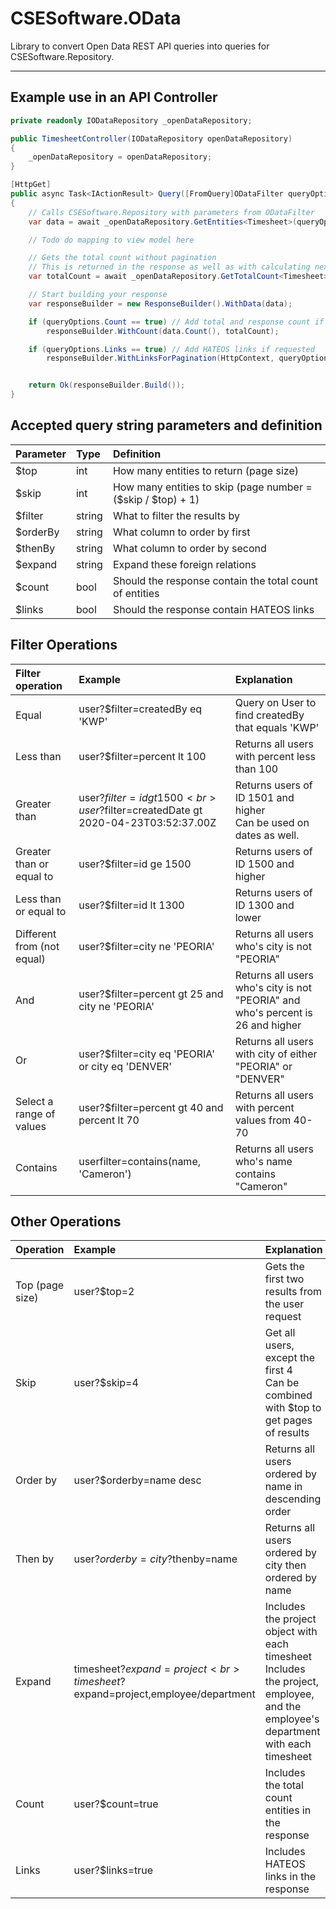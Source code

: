 # CSESoftware.OData

Library to convert Open Data REST API queries into queries for CSESoftware.Repository.

---

## Example use in an API Controller
```C#
private readonly IODataRepository _openDataRepository;

public TimesheetController(IODataRepository openDataRepository)
{
	_openDataRepository = openDataRepository;
}

[HttpGet]
public async Task<IActionResult> Query([FromQuery]ODataFilter queryOptions)
{
	// Calls CSESoftware.Repository with parameters from ODataFilter 
	var data = await _openDataRepository.GetEntities<Timesheet>(queryOptions);

	// Todo do mapping to view model here

	// Gets the total count without pagination 
	// This is returned in the response as well as with calculating next/last page links
	var totalCount = await _openDataRepository.GetTotalCount<Timesheet>(queryOptions);

	// Start building your response 
	var responseBuilder = new ResponseBuilder().WithData(data);

	if (queryOptions.Count == true) // Add total and response count if requested
		responseBuilder.WithCount(data.Count(), totalCount);

	if (queryOptions.Links == true) // Add HATEOS links if requested
		responseBuilder.WithLinksForPagination(HttpContext, queryOptions.Skip, queryOptions.Take, totalCount);


	return Ok(responseBuilder.Build());
}
```


## Accepted query string parameters and definition

| Parameter | Type   | Definition                                                   |
|:----------|:-------|:-------------------------------------------------------------|
| $top      | int    | How many entities to return (page size)                      |
| $skip     | int    | How many entities to skip (page number = ($skip / $top) + 1) |
| $filter   | string | What to filter the results by                                |
| $orderBy  | string | What column to order by first                                |
| $thenBy   | string | What column to order by second                               |
| $expand   | string | Expand these foreign relations                               |
| $count    | bool   | Should the response contain the total count of entities      |
| $links    | bool   | Should the response contain HATEOS links                     |


## Filter Operations

| Filter operation           | Example                                                                          | Explanation                                                                     |
|:---------------------------|:---------------------------------------------------------------------------------|:--------------------------------------------------------------------------------|
| Equal                      | user?$filter=createdBy eq 'KWP'                                                  | Query on User to find createdBy that equals 'KWP'                               |
| Less than                  | user?$filter=percent lt 100                                                      | Returns all users with percent less than 100                                    |
| Greater than               | user?$filter=id gt 1500 <br> user?$filter=createdDate gt 2020-04-23T03:52:37.00Z | Returns users of ID 1501 and higher <br> Can be used on dates as well.          |
| Greater than or equal to   | user?$filter=id ge 1500                                                          | Returns users of ID 1500 and higher                                             |
| Less than or equal to      | user?$filter=id lt 1300                                                          | Returns users of ID 1300 and lower                                              |
| Different from (not equal) | user?$filter=city ne 'PEORIA'                                                    | Returns all users who's city is not "PEORIA"                                    |
| And                        | user?$filter=percent gt 25 and city ne 'PEORIA'                                  | Returns all users who's city is not "PEORIA" and who's percent is 26 and higher |
| Or                         | user?$filter=city eq 'PEORIA' or city eq 'DENVER'                                | Returns all users with city of either "PEORIA" or "DENVER"                      |
| Select a range of values   | user?$filter=percent gt 40 and percent lt 70                                     | Returns all users with percent values from 40-70                                |
| Contains                   | userfilter=contains(name, 'Cameron')                                             | Returns all users who's name contains "Cameron"                                 |


## Other Operations

| Operation       | Example                                                                      | Explanation                                                                                                                             |
|:----------------|:-----------------------------------------------------------------------------|:----------------------------------------------------------------------------------------------------------------------------------------|
| Top (page size) | user?$top=2                                                                  | Gets the first two results from the user request                                                                                        |
| Skip            | user?$skip=4                                                                 | Get all users, except the first 4 <br> Can be combined with $top to get pages of results                                                |
| Order by        | user?$orderby=name desc                                                      | Returns all users ordered by name in descending order                                                                                   |
| Then by         | user?$orderby=city?$thenby=name                                              | Returns all users ordered by city then ordered by name                                                                                  |
| Expand          | timesheet?$expand=project <br> timesheet?$expand=project,employee/department | Includes the project object with each timesheet <br> Includes the project, employee,  and the employee's department with each timesheet |
| Count           | user?$count=true                                                             | Includes the total count entities in the response                                                                                       |
| Links           | user?$links=true                                                             | Includes HATEOS links in the response                                                                                                   |
